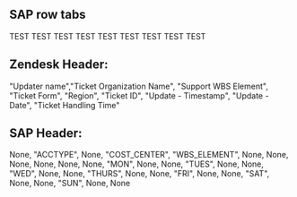
## SAP row tabs

TEST	 	 	 	TEST	 	 	 		 	 	 TEST	 	 	 TEST	 	 	 TEST	 	 	 TEST	 	 	 TEST	 	 	 TEST	 	 	 TEST

## Zendesk Header:
"Updater name","Ticket Organization Name", "Support WBS Element", "Ticket Form", "Region", "Ticket ID", "Update - Timestamp", "Update - Date", "Ticket Handling Time"

## SAP Header:
None, "ACCTYPE", None, "COST_CENTER", "WBS_ELEMENT", None, None, None, None, None, None, "MON", None, None, "TUES", None, None, "WED", None, None, "THURS", None, None, "FRI", None, None, "SAT", None, None, "SUN", None, None

